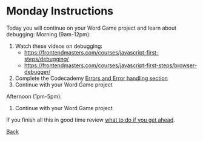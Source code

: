 # Monday Instructions

Today you will continue on your Word Game project and learn about debugging:
Morning (9am-12pm):
1. Watch these videos on debugging:
    - https://frontendmasters.com/courses/javascript-first-steps/debugging/
    - https://frontendmasters.com/courses/javascript-first-steps/browser-debugger/
2. Complete the Codecademy [Errors and Error handling section](https://www.codecademy.com/courses/learn-intermediate-javascript/articles/thinking-about-errors-in-your-code-differently)
3. Continue with your Word Game project

Afternoon (1pm-5pm):
1. Continue with your Word Game project

If you finish all this in good time review [what to do if you get ahead](../Week%201/1-Intro/tips.md).

[Back](week-3-links.md)
